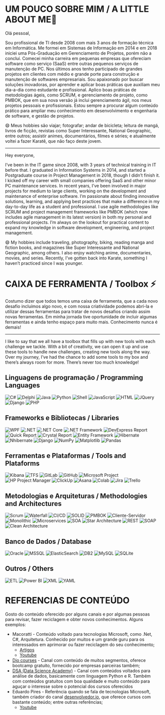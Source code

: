 # UM POUCO SOBRE MIM / A LITTLE ABOUT ME👋
Olá pessoal,

Sou profissional de TI desde 2008 com mais 3 anos de formação técnica em Informática. Me formei em Sistemas de Informação em 2014 e em 2018 iniciei uma Pós-Graduação em Gerenciamento de Projetos, porém não a concluí. Comecei minha carreira em pequenas empresas que ofereciam software como serviço (SaaS) entre outras pequenos serviços de manutenção de PC. Nos últimos anos tenho participado de grandes projetos em clientes com médio e grande porte para construção e manutenção de softwares empresariais. Sou apaixonado por buscar soluções inovadoras, por aprender e aplicar boas práticas que auxiliam meu dia-a-dia como estudante e profissional. Aplico boas práticas de metodologias ágeis, como SCRUM, e gerenciamento de projeto, como PMBOK, que em sua nova versão já inclui gerenciamento ágil, nos meus projetos pessoais e profissionais. Estou sempre a procurar algum conteúdo prático para ampliar meu conhecimento em desenvolvimento e engenharia de software, e gestão de projetos. 

😄 Meus hobbies são viajar; fotografar; andar de bicicleta; leitura de mangá, livros de ficção, revistas como Super Interessante, National Geographic, entre outros; assistir animes, documentários, filmes e séries; e atualmente voltei a fazer Karatê, que não faço deste jovem. 

---------------------------------------------------------------------------------------------------------------------------------------------

Hey everyone,

I’ve been in the IT game since 2008, with 3 years of technical training in IT before that. I graduated in Information Systems in 2014, and started a Postgraduate course in Project Management in 2018, though I didn’t finish it. I kicked off my career with small companies offering SaaS and other minor PC maintenance services. In recent years, I’ve been involved in major projects for medium to large clients, working on the development and maintenance of enterprise software. I’m passionate about finding innovative solutions, learning, and applying best practices that make a difference in my day-to-day life as a student and professional. I use agile methodologies like SCRUM and project management frameworks like PMBOK (which now includes agile management in its latest version) in both my personal and professional projects. I’m always on the lookout for practical content to expand my knowledge in software development, engineering, and project management.

😄 My hobbies include traveling, photography, biking, reading manga and fiction books, and magazines like Super Interessante and National Geographic, among others. I also enjoy watching anime, documentaries, movies, and series. Recently, I’ve gotten back into Karate, something I haven’t practiced since I was younger.

# CAIXA DE FERRAMENTA / Toolbox ⚡
Costumo dizer que todos temos uma caixa de ferramenta, que a cada novo desafio incluímos algo novo, e com nossa criatividade podemos abrí-la e utilizar dessas ferramentas para tratar de novos desafios criando assim novas ferramentas. Em minha jornada tive oportunidade de incluir algumas ferramentas e ainda tenho espaço para muito mais. Conhecimento nunca é demais!

---------------------------------------------------------------------------------------------------------------------------------------------

I like to say that we all have a toolbox that fills up with new tools with each challenge we tackle. With a bit of creativity, we can open it up and use these tools to handle new challenges, creating new tools along the way. Over my journey, I’ve had the chance to add some tools to my box and there’s always room for more. There’s never too much knowledge!

## Linguagens de programação / Programming Languages
![C#](https://img.shields.io/badge/C%23-%23239120.svg?style=flat&logo=csharp&logoColor=white)
![Delphi](https://img.shields.io/badge/Delphi-%2300599C.svg?style=flat&logo=delphi&logoColor=white)
![Java](https://img.shields.io/badge/Java-%23F80000.svg?style=flat&logo=java&logoColor=white)
![Python](https://img.shields.io/badge/Python-%2328A745.svg?style=flat&logo=python&logoColor=white)
![Shell](https://img.shields.io/badge/Shell-%234EAA25.svg?style=flat&logo=gnubash&logoColor=white)
![JavaScript](https://img.shields.io/badge/JavaScript-%23F7DF1C.svg?style=flat&logo=javascript&logoColor=black)
![HTML](https://img.shields.io/badge/HTML-%23E34F26.svg?style=flat&logo=html5&logoColor=white)
![JQuery](https://img.shields.io/badge/jQuery-%23076D8D.svg?style=flat&logo=jquery&logoColor=white)
![Django](https://img.shields.io/badge/Django-%23092E20.svg?style=flat&logo=django&logoColor=white)
![PHP](https://img.shields.io/badge/PHP-%23777BB4.svg?style=flat&logo=php&logoColor=white)

## Frameworks e Bibliotecas / Libraries
![WPF](https://img.shields.io/badge/WPF-%23397B68.svg?style=flat&logo=.net&logoColor=white)
![.NET](https://img.shields.io/badge/.NET-%235C2D91.svg?style=flat&logo=.net&logoColor=white)
![.NET Core](https://img.shields.io/badge/.NET%20Core-%23007ACC.svg?style=flat&logo=.net&logoColor=white)
![.NET Framework](https://img.shields.io/badge/.NET%20Framework-%235C2D91.svg?style=flat&logo=.net&logoColor=white)
![DevExpress Report](https://img.shields.io/badge/DevExpress%20Report-%23325F9B.svg?style=flat&logo=devexpress&logoColor=white)
![Quick Report](https://img.shields.io/badge/Quick%20Report-%231E7F82.svg?style=flat&logo=quickreport&logoColor=white)
![Crystal Report](https://img.shields.io/badge/Crystal%20Report-%230F7E9A.svg?style=flat&logo=crystal-reports&logoColor=white)
![Entity Framework](https://img.shields.io/badge/Entity%20Framework-%23238E8F.svg?style=flat&logo=.net&logoColor=white)
![Hibernate](https://img.shields.io/badge/Hibernate-%235B4F4F.svg?style=flat&logo=hibernate&logoColor=white)
![Nhibernate](https://img.shields.io/badge/NHibernate-%235B4F4F.svg?style=flat&logo=nhibernate&logoColor=white)
![Django](https://img.shields.io/badge/Django-%23092E20.svg?style=flat&logo=django&logoColor=white)
![NumPy](https://img.shields.io/badge/NumPy-%FF4F4F.svg?style=flat&logo=numpy&logoColor=white)
![Matplotlib](https://img.shields.io/badge/Matplotlib-%230F4B7F.svg?style=flat&logo=matplotlib&logoColor=white)
![Pandas](https://img.shields.io/badge/Pandas-%23150458.svg?style=flat&logo=pandas&logoColor=white)

## Ferramentas e Plataformas / Tools and Plataforms
![Kibana](https://img.shields.io/badge/Kibana-%23000000.svg?style=flat&logo=kibana&logoColor=white)
![TFS](https://img.shields.io/badge/TFS-%23520F41.svg?style=flat&logo=tfs&logoColor=white)
![GitLab](https://img.shields.io/badge/GitLab-%23FFFFFF.svg?style=flat&logo=gitlab&logoColor=Orange)
![GitHub](https://img.shields.io/badge/GitHub-%23121011.svg?style=flat&logo=github&logoColor=white)
![Microsoft Project](https://img.shields.io/badge/Microsoft%20Project-%230A3B72.svg?style=flat&logo=microsoft-project&logoColor=white)
![HP Project Manager](https://img.shields.io/badge/HP%20Project%20Manager-%23F7B700.svg?style=flat&logo=hp&logoColor=white)
![ClickUp](https://img.shields.io/badge/ClickUp-%23FFFFFF.svg?style=flat&logo=clickup&logoColor=%234C8BF5)
![Asana](https://img.shields.io/badge/Asana-%23FFFFFF.svg?style=flat&logo=asana&logoColor=red)
![Colab](https://img.shields.io/badge/Google%20Colab-%234C8BF5.svg?style=flat&logo=googlecolab&logoColor=white)
![Jira](https://img.shields.io/badge/Jira-%23007ACC.svg?logo=jira&logoColor=white)
![Trello](https://img.shields.io/badge/Trello-%23007ACC.svg?logo=trello&logoColor=white)

## Metodologias e Arquiteturas / Methodologies and Architectures
![Scrum](https://img.shields.io/badge/Scrum-%23000F27.svg?style=flat&logo=scrum&logoColor=white)
![Waterfall](https://img.shields.io/badge/Waterfall-%238A2C2D.svg?style=flat&logo=waterfall&logoColor=white)
![CI/CD](https://img.shields.io/badge/CI%2FCD-%23000000.svg?style=flat&logo=ci-cd&logoColor=white)
![SOLID](https://img.shields.io/badge/SOLID-%234C4C4C.svg?style=flat&logo=solid&logoColor=white)
![PMBOK](https://img.shields.io/badge/PMBOK-%23D0B700.svg?style=flat&logo=pmbo&logoColor=white)
![Cliente-Servidor](https://img.shields.io/badge/Client--Server-%23008CBA.svg?style=flat&logo=client-server&logoColor=white)
![Monolithic](https://img.shields.io/badge/Monolithic-%23000000.svg?style=flat&logo=monolithic&logoColor=white)
![Microservices](https://img.shields.io/badge/Microservices-%2300A3E0.svg?style=flat&logo=microservices&logoColor=white)
![SOA](https://img.shields.io/badge/SOA-%234F5F73.svg?style=flat&logo=soa&logoColor=white)
![Star Architecture](https://img.shields.io/badge/Star%20Architecture-%23F9B233.svg?style=flat&logo=star-architecture&logoColor=white)
![REST](https://img.shields.io/badge/REST-%2367D1F5.svg?style=flat&logo=rest&logoColor=white)
![SOAP](https://img.shields.io/badge/SOAP-%234C79A5.svg?style=flat&logo=soap&logoColor=white)
![Clean Architecture](https://img.shields.io/badge/Clean%20Architecture-%23FFFFFF.svg?style=flat&logo=architecture&logoColor=%234C8BF5)

## Banco de Dados / Database
![Oracle](https://img.shields.io/badge/Oracle-%23F80000.svg?style=flat&logo=oracle&logoColor=white)
![MSSQL](https://img.shields.io/badge/MSSQL-%234B1E6D.svg?style=flat&logo=microsoftsqlserver&logoColor=white)
![ElasticSearch](https://img.shields.io/badge/ElasticSearch-%23000000.svg?style=flat&logo=elasticsearch&logoColor=white)
![DB2](https://img.shields.io/badge/DB2-%23007D7D.svg?style=flat&logo=db2&logoColor=white)
![MySQL](https://img.shields.io/badge/MySQL-%2300A3E0.svg?style=flat&logo=mysql&logoColor=white)
![SQLite](https://img.shields.io/badge/SQLite-%230003C3.svg?style=flat&logo=sqlite&logoColor=white)

## Outros / Others
![ETL](https://img.shields.io/badge/ETL-%2338A1D7.svg?style=flat&logo=etl&logoColor=white)
![Power BI](https://img.shields.io/badge/Power%20BI-%23F2C300.svg?style=flat&logo=powerbi&logoColor=black)
![XML](https://img.shields.io/badge/XML-%2300A1E0.svg?style=flat&logo=xml&logoColor=white)
![YAML](https://img.shields.io/badge/YAML-%233D6C6C.svg?style=flat&logo=yaml&logoColor=white)

# REFERENCIAS DE CONTEÚDO
Gosto do conteúdo oferecido por alguns canais e por algumas pessoas para revisar, fazer reciclagem e obter novos conhecimentos. Alguns exemplos:
- Macoratti - Conteúdo voltado para tecnologias Microsoft, como .Net, C#, Arquitetura. Conhecido por muitos e um grande guru para os interessados em aprimorar ou fazer reciclagem do seu conhecimento;
  - [Artigos](https://macoratti.net/)
  - [Youtube](https://www.youtube.com/@josecarlosmacoratti)
- [Dio courses](https://www.dio.me/en) - Canal com conteúdo de muitos segmentos, oferece bootcamp gratuito, fornecido por empresas parceiras também;
- [DSA (Data Science Academy)](https://blog.dsacademy.com.br/) - Canal com conteúdos voltados para análise de dados, basicamente com linguagem Python e R. Também com conteúdos gratuitos com boa qualidade e muito conteúdo para aguçar o interesse sobre o potencial dos cursos oferecidos
- Eduardo Pires - Referência quando se fala de tecnologias Microsoft, também criador do canal [desenvolvedor.io](https://desenvolvedor.io/), que oferece cursos com bastante conteúdo; entre outras referências;
  - [Youtube](https://www.youtube.com/@desenvolvedorio)
 

<!--
- 👋 Hi, I’m @engqroz-io
- 👀 I’m interested in ...
- 🌱 I’m currently learning ...
- 💞️ I’m looking to collaborate on ...
- 📫 How to reach me ...
- 😄 Pronouns: ...
- ⚡ Fun fact: ...

engqroz-io/engqroz-io is a ✨ special ✨ repository because its `README.md` (this file) appears on your GitHub profile.
You can click the Preview link to take a look at your changes.
--->
